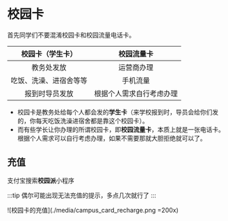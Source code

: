 # 校园卡

首先同学们不要混淆校园卡和校园流量电话卡。

|    校园卡（学生卡）    |        校园流量卡        |
| :--------------------: | :----------------------: |
|       教务处发放       |        运营商办理        |
| 吃饭、洗澡、进宿舍等等 |         手机流量         |
|     报到时导员发放     | 根据个人需求自行考虑办理 |

- 校园卡是教务处给每个人都会发的**学生卡**（来学校报到时，导员会给你们发的，你每天吃饭洗澡进宿舍都是靠这个校园卡）。
- 而有些学长让你办理的所谓校园卡，即**校园流量卡**，本质上就是一张电话卡。根据个人需求可以自行考虑办理，如果不需要那就大胆拒绝就可以了。

## 充值

支付宝搜索**校园派**小程序

:::tip
偶尔可能出现无法充值的提示，多点几次就行了
:::

![校园卡的充值](./media/campus_card_recharge.png =200x)
